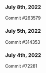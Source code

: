 ### July 8th, 2022

Commit #263579

### July 5th, 2022

Commit #314353


### July 4th, 2022

Commit #72281
